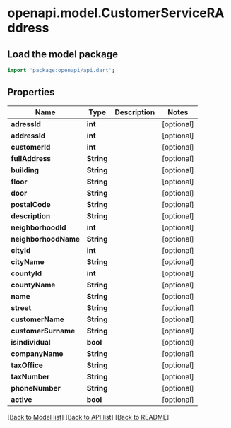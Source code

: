 # openapi.model.CustomerServiceRAddress

## Load the model package
```dart
import 'package:openapi/api.dart';
```

## Properties
Name | Type | Description | Notes
------------ | ------------- | ------------- | -------------
**adressId** | **int** |  | [optional] 
**addressId** | **int** |  | [optional] 
**customerId** | **int** |  | [optional] 
**fullAddress** | **String** |  | [optional] 
**building** | **String** |  | [optional] 
**floor** | **String** |  | [optional] 
**door** | **String** |  | [optional] 
**postalCode** | **String** |  | [optional] 
**description** | **String** |  | [optional] 
**neighborhoodId** | **int** |  | [optional] 
**neighborhoodName** | **String** |  | [optional] 
**cityId** | **int** |  | [optional] 
**cityName** | **String** |  | [optional] 
**countyId** | **int** |  | [optional] 
**countyName** | **String** |  | [optional] 
**name** | **String** |  | [optional] 
**street** | **String** |  | [optional] 
**customerName** | **String** |  | [optional] 
**customerSurname** | **String** |  | [optional] 
**isindividual** | **bool** |  | [optional] 
**companyName** | **String** |  | [optional] 
**taxOffice** | **String** |  | [optional] 
**taxNumber** | **String** |  | [optional] 
**phoneNumber** | **String** |  | [optional] 
**active** | **bool** |  | [optional] 

[[Back to Model list]](../README.md#documentation-for-models) [[Back to API list]](../README.md#documentation-for-api-endpoints) [[Back to README]](../README.md)


